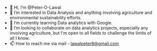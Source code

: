 - 👋 Hi, I’m @Peter-O-Lawal
- 👀 I’m interested in Data Analysis and anything involving agriculture and environmental sustainability efforts.
- 🌱 I’m currently learning Data analytics with Google.
- 💞️ I’m looking to collaborate on data analytics projects, especially any involving agriculture, but I'm open to all fields to challenge the limits of all I know.
- 📫 How to reach me via mail - lawalpeter8@gmail.com

<!---
Peter-O-Lawal/Peter-O-Lawal is a ✨ special ✨ repository because its `README.md` (this file) appears on your GitHub profile.
You can click the Preview link to take a look at your changes.
--->
